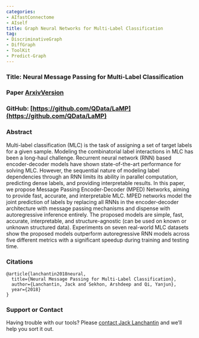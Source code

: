 ```yaml
---
categories:
- AIfastConnectome
- AIself
title: Graph Neural Networks for Multi-Label Classification
tag:
- DiscriminativeGraph 
- DiffGraph
- ToolKit
- Predict-Graph 
---
```


<a name="lamp"></a>

### Title: Neural Message Passing for Multi-Label Classification


### Paper [ArxivVersion](https://arxiv.org/abs/1904.08049#)


### GitHub: [https://github.com/QData/LaMP](https://github.com/QData/LaMP)


### Abstract
Multi-label classification (MLC) is the task of assigning a set of target labels for a given sample. Modeling the combinatorial label interactions in MLC has been a long-haul challenge. Recurrent neural network (RNN) based encoder-decoder models have shown state-of-the-art performance for solving MLC. However, the sequential nature of modeling label dependencies through an RNN limits its ability in parallel computation, predicting dense labels, and providing interpretable results. In this paper, we propose Message Passing Encoder-Decoder (MPED) Networks,  aiming to provide fast, accurate, and interpretable MLC. MPED networks model the joint prediction of labels by replacing all RNNs in the encoder-decoder architecture with message passing mechanisms and dispense with autoregressive inference entirely.  The proposed models are simple, fast, accurate, interpretable, and structure-agnostic (can be used on known or unknown structured data). Experiments on seven real-world MLC datasets show the proposed models outperform autoregressive RNN models across five different metrics with a significant speedup during training and testing time.


### Citations

```
@article{lanchantin2018neural,
  title={Neural Message Passing for Multi-Label Classification},
  author={Lanchantin, Jack and Sekhon, Arshdeep and Qi, Yanjun},
  year={2018}
}
```


### Support or Contact

Having trouble with our tools? Please [contact Jack Lanchantin](mailto:jjl5sw@virginia.edu) and we’ll help you sort it out.
